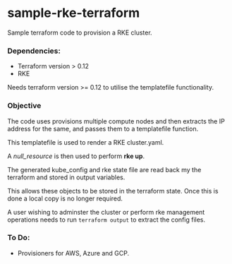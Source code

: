 # sample-rke-terraform

Sample terraform code to provision a RKE cluster.

### Dependencies:
* Terraform version > 0.12 
* RKE 

Needs terraform version >= 0.12 to utilise the templatefile functionality.

### Objective
The code uses provisions multiple compute nodes and then extracts the IP address for the same,
and passes them to a templatefile function.

This templatefile is used to render a RKE cluster.yaml.

A *null_resource* is then used to perform **rke up**.

The generated kube_config and rke state file are read back my the terraform and stored in output variables.

This allows these objects to be stored in the terraform state. Once this is done a local copy is no longer required.

A user wishing to adminster the cluster or perform rke management operations needs to run `terraform output` to extract the config files.


### To Do:
* Provisioners for AWS, Azure and GCP.
